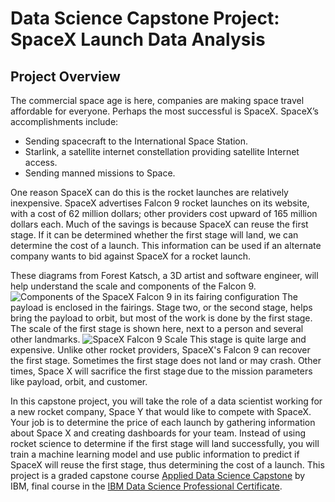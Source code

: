 # Data Science Capstone Project: SpaceX Launch Data Analysis

## Project Overview
The commercial space age is here, companies are making space travel affordable for everyone. Perhaps the most successful is SpaceX. SpaceX’s accomplishments include:
- Sending spacecraft to the International Space Station.
- Starlink, a satellite internet constellation providing satellite Internet access.
- Sending manned missions to Space.

One reason SpaceX can do this is the rocket launches are relatively inexpensive. SpaceX advertises Falcon 9 rocket launches on its website, with a cost of 62 million dollars; other providers cost upward of 165 million dollars each. Much of the savings is because SpaceX can reuse the first stage. If it can be determined whether the first stage will land, we can determine the cost of a launch. This information can be used if an alternate company wants to bid against SpaceX for a rocket launch.

These diagrams from Forest Katsch, a 3D artist and software engineer, will help understand the scale and components of the Falcon 9. 
![Components of the SpaceX Falcon 9 in its fairing configuration](https://zlsadesign.com/infographic/vehicle/spacex-falcon9-components-tall.jpg "Falcon 9 Components")
The payload is enclosed in the fairings. Stage two, or the second stage, helps bring the payload to orbit, but most of the work is done by the first stage. The scale of the first stage is shown here, next to a person and several other landmarks.
![SpaceX Falcon 9 Scale](https://zlsadesign.com/infographic/vehicle/spacex-falcon9-scale-tall.jpg "Falcon 9 Scale")
This stage is quite large and expensive. Unlike other rocket providers, SpaceX's Falcon 9 can recover the first stage. Sometimes the first stage does not land or may crash. Other times, Space X will sacrifice the first stage due to the mission parameters like payload, orbit, and customer.

In this capstone project, you will take the role of a data scientist working for a new rocket company, Space Y that would like to compete with SpaceX. Your job is to determine the price of each launch by gathering information about Space X and creating dashboards for your team. Instead of using rocket science to determine if the first stage will land successfully, you will train a machine learning model and use public information to predict if SpaceX will reuse the first stage, thus determining the cost of a launch.
This project is a graded capstone course [Applied Data Science Capstone](https://www.coursera.org/learn/applied-data-science-capstone) by IBM, final course in the [IBM Data Science Professional Certificate](https://www.coursera.org/professional-certificates/ibm-data-science).
